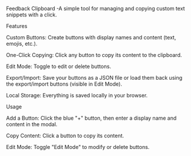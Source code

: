 Feedback Clipboard
-A simple tool for managing and copying custom text snippets with a click.


Features

Custom Buttons: Create buttons with display names and content (text, emojis, etc.).

One-Click Copying: Click any button to copy its content to the clipboard.

Edit Mode: Toggle to edit or delete buttons.

Export/Import: Save your buttons as a JSON file or load them back using the export/import buttons (visible in Edit Mode).

Local Storage: Everything is saved locally in your browser.

Usage

Add a Button: Click the blue "+" button, then enter a display name and content in the modal.

Copy Content: Click a button to copy its content.

Edit Mode: Toggle "Edit Mode" to modify or delete buttons.
